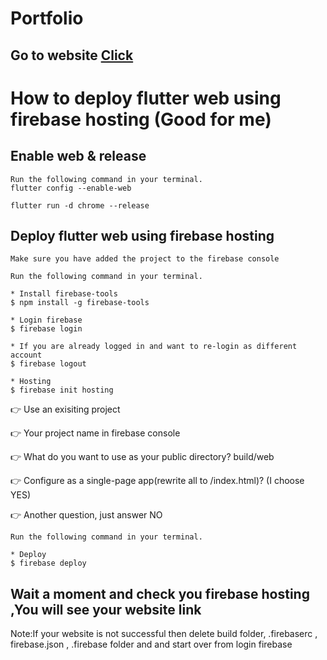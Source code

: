 # Portfolio

## Go to website [Click](https://vohongquan-67e37.web.app/#/)


# How to deploy flutter web using firebase hosting (Good for me)

## Enable web & release
```
Run the following command in your terminal.
flutter config --enable-web

flutter run -d chrome --release
```
## Deploy flutter web using firebase hosting
```
Make sure you have added the project to the firebase console

Run the following command in your terminal.

* Install firebase-tools
$ npm install -g firebase-tools

* Login firebase
$ firebase login

* If you are already logged in and want to re-login as different account
$ firebase logout

* Hosting
$ firebase init hosting
```

:point_right: Use an exisiting project

:point_right: Your project name in firebase console

:point_right: What do you want to use as your public directory? build/web

:point_right: Configure as a single-page app(rewrite all to /index.html)? (I choose YES)

:point_right: Another question, just answer NO

```
Run the following command in your terminal.

* Deploy
$ firebase deploy
```
## Wait a moment and check you firebase hosting ,You will see your website link

Note:If your website is not successful then delete build folder, .firebaserc , firebase.json , .firebase folder and and start over from login firebase 

